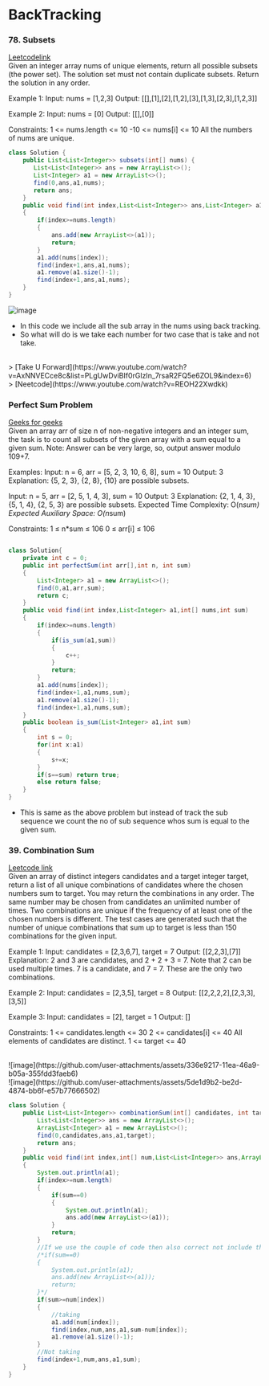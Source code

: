 # BackTracking
### 78. Subsets
[Leetcodelink](https://leetcode.com/problems/subsets/)
<br>
Given an integer array nums of unique elements, return all possible 
subsets (the power set). The solution set must not contain duplicate subsets. Return the solution in any order.

Example 1:
Input: nums = [1,2,3]
Output: [[],[1],[2],[1,2],[3],[1,3],[2,3],[1,2,3]]

Example 2:
Input: nums = [0]
Output: [[],[0]]
 
Constraints:
1 <= nums.length <= 10
-10 <= nums[i] <= 10
All the numbers of nums are unique.

```java
class Solution {
    public List<List<Integer>> subsets(int[] nums) {
       List<List<Integer>> ans = new ArrayList<>();
       List<Integer> a1 = new ArrayList<>();
       find(0,ans,a1,nums);
       return ans;
    }
    public void find(int index,List<List<Integer>> ans,List<Integer> a1,int[] nums)
    {
        if(index>=nums.length) 
        {
            ans.add(new ArrayList<>(a1));
            return;
        }
        a1.add(nums[index]);
        find(index+1,ans,a1,nums);
        a1.remove(a1.size()-1);
        find(index+1,ans,a1,nums);
    }
}
```
![image](https://github.com/user-attachments/assets/f766cc10-a739-4e36-9572-73ed345ed493)
- In this code we include all the sub array in the nums using back tracking.
- So what will do is we take each number for two case that is take and not take.
<br>
> [Take U Forward](https://www.youtube.com/watch?v=AxNNVECce8c&list=PLgUwDviBIf0rGlzIn_7rsaR2FQ5e6ZOL9&index=6)
<br>
> [Neetcode](https://www.youtube.com/watch?v=REOH22Xwdkk)

### Perfect Sum Problem
[Geeks for geeks](https://www.geeksforgeeks.org/problems/perfect-sum-problem5633/1?utm_source=youtube&utm_medium=collab_striver_ytdescription&utm_campaign=perfect-sum-problem)
<br>
Given an array arr of size n of non-negative integers and an integer sum, the task is to count all subsets of the given array with a sum equal to a given sum. Note: Answer can be very large, so, output answer modulo 109+7.

Examples:
Input: 
n = 6, arr = [5, 2, 3, 10, 6, 8], sum = 10
Output: 
3
Explanation: 
{5, 2, 3}, {2, 8}, {10} are possible subsets.

Input: 
n = 5, arr = [2, 5, 1, 4, 3], sum = 10
Output: 
3
Explanation: 
{2, 1, 4, 3}, {5, 1, 4}, {2, 5, 3} are possible subsets.
Expected Time Complexity: O(n*sum)
Expected Auxiliary Space: O(n*sum)

Constraints:
1 ≤ n*sum ≤ 106
0 ≤ arr[i] ≤ 106

```java

class Solution{
    private int c = 0;
	public int perfectSum(int arr[],int n, int sum) 
	{ 
	    List<Integer> a1 = new ArrayList<>();
	    find(0,a1,arr,sum);
	    return c;
	} 
	public void find(int index,List<Integer> a1,int[] nums,int sum)
    {
        if(index>=nums.length) 
        {
            if(is_sum(a1,sum)) 
            {
                c++;
            }
            return;
        }
        a1.add(nums[index]);
        find(index+1,a1,nums,sum);
        a1.remove(a1.size()-1);
        find(index+1,a1,nums,sum);
    } 
    public boolean is_sum(List<Integer> a1,int sum)
    {
        int s = 0;
        for(int x:a1)
        {
            s+=x;
        }
        if(s==sum) return true;
        else return false;
    }
}
```
- This is same as the above problem but instead of track the sub sequence we count the no of sub sequence whos sum is equal to the given sum.
### 39. Combination Sum
[Leetcode link](https://leetcode.com/problems/combination-sum/description/)
<br>
Given an array of distinct integers candidates and a target integer target, return a list of all unique combinations of candidates where the chosen numbers sum to target. You may return the combinations in any order.
The same number may be chosen from candidates an unlimited number of times. Two combinations are unique if the 
frequency of at least one of the chosen numbers is different.
The test cases are generated such that the number of unique combinations that sum up to target is less than 150 combinations for the given input.
 
Example 1:
Input: candidates = [2,3,6,7], target = 7
Output: [[2,2,3],[7]]
Explanation:
2 and 3 are candidates, and 2 + 2 + 3 = 7. Note that 2 can be used multiple times.
7 is a candidate, and 7 = 7.
These are the only two combinations.

Example 2:
Input: candidates = [2,3,5], target = 8
Output: [[2,2,2,2],[2,3,3],[3,5]]

Example 3:
Input: candidates = [2], target = 1
Output: []
 
Constraints:
1 <= candidates.length <= 30
2 <= candidates[i] <= 40
All elements of candidates are distinct.
1 <= target <= 40

<br>
![image](https://github.com/user-attachments/assets/336e9217-11ea-46a9-b05a-355fdd3faeb6)
<br>
![image](https://github.com/user-attachments/assets/5de1d9b2-be2d-4874-bb6f-e57b77666502)
<br>

```java
class Solution {
    public List<List<Integer>> combinationSum(int[] candidates, int target) {
        List<List<Integer>> ans = new ArrayList<>();
        ArrayList<Integer> a1 = new ArrayList<>();
        find(0,candidates,ans,a1,target);
        return ans;
    }
    public void find(int index,int[] num,List<List<Integer>> ans,ArrayList<Integer> a1,int sum)
    {
        System.out.println(a1);
        if(index>=num.length) 
        {
            if(sum==0)
            {
                System.out.println(a1);
                ans.add(new ArrayList<>(a1));
            }
            return;
        }
        //If we use the couple of code then also correct not include that also correct
        /*if(sum==0)
        {
            System.out.println(a1);
            ans.add(new ArrayList<>(a1));
            return;
        }*/ 
        if(sum>=num[index]) 
        {
            //taking
            a1.add(num[index]);
            find(index,num,ans,a1,sum-num[index]);
            a1.remove(a1.size()-1);
        }
        //Not taking
        find(index+1,num,ans,a1,sum);
    }
}
```


